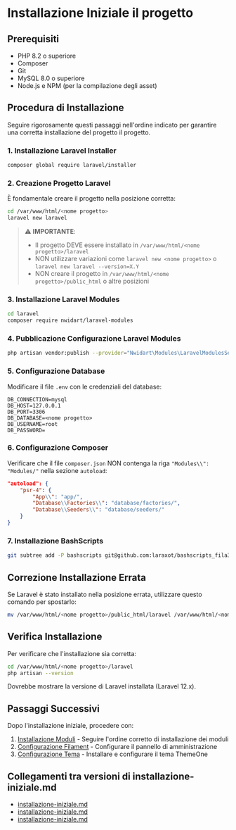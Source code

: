 # Installazione Iniziale il progetto

## Prerequisiti

- PHP 8.2 o superiore
- Composer
- Git
- MySQL 8.0 o superiore
- Node.js e NPM (per la compilazione degli asset)

## Procedura di Installazione

Seguire rigorosamente questi passaggi nell'ordine indicato per garantire una corretta installazione del progetto il progetto.

### 1. Installazione Laravel Installer

```bash
composer global require laravel/installer
```

### 2. Creazione Progetto Laravel

È fondamentale creare il progetto nella posizione corretta:

```bash
cd /var/www/html/<nome progetto>
laravel new laravel
```

> ⚠️ **IMPORTANTE**: 
> - Il progetto DEVE essere installato in `/var/www/html/<nome progetto>/laravel`
> - NON utilizzare variazioni come `laravel new <nome progetto>` o `laravel new laravel --version=X.Y`
> - NON creare il progetto in `/var/www/html/<nome progetto>/public_html` o altre posizioni

### 3. Installazione Laravel Modules

```bash
cd laravel
composer require nwidart/laravel-modules
```

### 4. Pubblicazione Configurazione Laravel Modules

```bash
php artisan vendor:publish --provider="Nwidart\Modules\LaravelModulesServiceProvider"
```

### 5. Configurazione Database

Modificare il file `.env` con le credenziali del database:

```
DB_CONNECTION=mysql
DB_HOST=127.0.0.1
DB_PORT=3306
DB_DATABASE=<nome progetto>
DB_USERNAME=root
DB_PASSWORD=
```

### 6. Configurazione Composer

Verificare che il file `composer.json` NON contenga la riga `"Modules\\": "Modules/"` nella sezione `autoload`:

```json
"autoload": {
    "psr-4": {
        "App\\": "app/",
        "Database\\Factories\\": "database/factories/",
        "Database\\Seeders\\": "database/seeders/"
    }
}
```

### 7. Installazione BashScripts

```bash
git subtree add -P bashscripts git@github.com:laraxot/bashscripts_fila3.git dev --squash
```

## Correzione Installazione Errata

Se Laravel è stato installato nella posizione errata, utilizzare questo comando per spostarlo:

```bash
mv /var/www/html/<nome progetto>/public_html/laravel /var/www/html/<nome progetto>/laravel
```

## Verifica Installazione

Per verificare che l'installazione sia corretta:

```bash
cd /var/www/html/<nome progetto>/laravel
php artisan --version
```

Dovrebbe mostrare la versione di Laravel installata (Laravel 12.x).

## Passaggi Successivi

Dopo l'installazione iniziale, procedere con:

1. [Installazione Moduli](./ordine-implementazione.md) - Seguire l'ordine corretto di installazione dei moduli
2. [Configurazione Filament](../04-tecnico/filament.md) - Configurare il pannello di amministrazione
3. [Configurazione Tema](../07-frontend/temi.md) - Installare e configurare il tema ThemeOne

## Collegamenti tra versioni di installazione-iniziale.md
* [installazione-iniziale.md](docs/installazione-iniziale.md)
* [installazione-iniziale.md](docs/tecnico/installazione-iniziale.md)
* [installazione-iniziale.md](../../../Xot/docs/implementation/installazione-iniziale.md)


